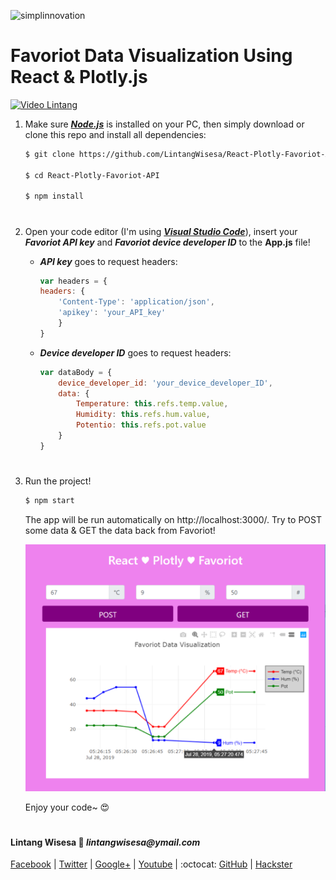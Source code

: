 ![simplinnovation](https://4.bp.blogspot.com/-f7YxPyqHAzY/WJ6VnkvE0SI/AAAAAAAADTQ/0tDQPTrVrtMAFT-q-1-3ktUQT5Il9FGdQCLcB/s350/simpLINnovation1a.png)

# Favoriot Data Visualization Using React & Plotly.js

[![Video Lintang](https://img.youtube.com/vi/_7HsPzlLqNQ/0.jpg)](https://www.youtube.com/watch?v=_7HsPzlLqNQ)

1. Make sure [__*Node.js*__](https://nodejs.org/en/) is installed on your PC, then simply download or clone this repo and install all dependencies:

    ```bash
    $ git clone https://github.com/LintangWisesa/React-Plotly-Favoriot-API.git

    $ cd React-Plotly-Favoriot-API

    $ npm install
    ```

#

2. Open your code editor (I'm using [__*Visual Studio Code*__](https://code.visualstudio.com/)), insert your __*Favoriot API key*__ and __*Favoriot device developer ID*__ to the __App.js__ file!
    
    - __*API key*__ goes to request headers:

        ```javascript
        var headers = {
        headers: {
            'Content-Type': 'application/json',
            'apikey': 'your_API_key'
            }
        }
        ```

    - __*Device developer ID*__ goes to request headers:

        ```javascript
        var dataBody = {
            device_developer_id: 'your_device_developer_ID',
            data: {
                Temperature: this.refs.temp.value,
                Humidity: this.refs.hum.value,
                Potentio: this.refs.pot.value
            }
        }
        ```
        
#

3. Run the project!

    ```bash
    $ npm start
    ```

    The app will be run automatically on http://localhost:3000/. Try to POST some data & GET the data back from Favoriot!

    ![screenshot](./screenshot.png)

    Enjoy your code~ 😍

#

#### Lintang Wisesa :love_letter: _lintangwisesa@ymail.com_

[Facebook](https://www.facebook.com/lintangbagus) | 
[Twitter](https://twitter.com/Lintang_Wisesa) |
[Google+](https://plus.google.com/u/0/+LintangWisesa1) |
[Youtube](https://www.youtube.com/user/lintangbagus) | 
:octocat: [GitHub](https://github.com/LintangWisesa) |
[Hackster](https://www.hackster.io/lintangwisesa)